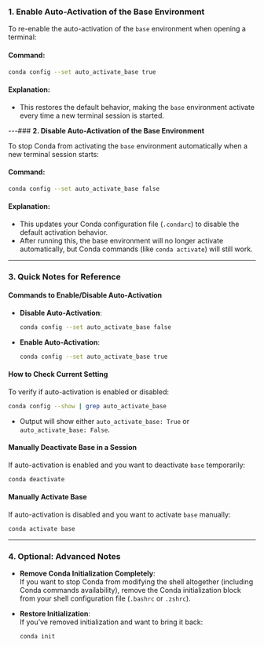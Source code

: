 
### **1. Enable Auto-Activation of the Base Environment**

To re-enable the auto-activation of the `base` environment when opening a terminal:

#### **Command:**
```bash
conda config --set auto_activate_base true
```

#### **Explanation:**
- This restores the default behavior, making the `base` environment activate every time a new terminal session is started.

---### **2. Disable Auto-Activation of the Base Environment**

To stop Conda from activating the `base` environment automatically when a new terminal session starts:

#### **Command:**
```bash
conda config --set auto_activate_base false
```

#### **Explanation:**
- This updates your Conda configuration file (`.condarc`) to disable the default activation behavior.
- After running this, the base environment will no longer activate automatically, but Conda commands (like `conda activate`) will still work.

---


### **3. Quick Notes for Reference**

#### **Commands to Enable/Disable Auto-Activation**
- **Disable Auto-Activation**:  
  ```bash
  conda config --set auto_activate_base false
  ```
- **Enable Auto-Activation**:  
  ```bash
  conda config --set auto_activate_base true
  ```

#### **How to Check Current Setting**
To verify if auto-activation is enabled or disabled:
```bash
conda config --show | grep auto_activate_base
```
- Output will show either `auto_activate_base: True` or `auto_activate_base: False`.

#### **Manually Deactivate Base in a Session**
If auto-activation is enabled and you want to deactivate `base` temporarily:
```bash
conda deactivate
```

#### **Manually Activate Base**
If auto-activation is disabled and you want to activate `base` manually:
```bash
conda activate base
```

---

### **4. Optional: Advanced Notes**

- **Remove Conda Initialization Completely**:  
  If you want to stop Conda from modifying the shell altogether (including Conda commands availability), remove the Conda initialization block from your shell configuration file (`.bashrc` or `.zshrc`).

- **Restore Initialization**:  
  If you’ve removed initialization and want to bring it back:
  ```bash
  conda init
  ```


